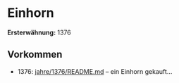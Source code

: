 # Einhorn

**Ersterwähnung:** 1376

## Vorkommen
- 1376: [jahre/1376/README.md](../jahre/1376/README.md) – ein Einhorn gekauft...
